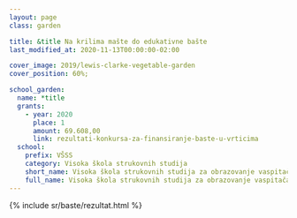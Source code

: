 ```yaml
---
layout: page
class: garden

title: &title Na krilima mašte do edukativne bašte
last_modified_at: 2020-11-13T00:00:00-02:00

cover_image: 2019/lewis-clarke-vegetable-garden
cover_position: 60%;

school_garden:
  name: *title
  grants:
    - year: 2020
      place: 1
      amount: 69.608,00
      link: rezultati-konkursa-za-finansiranje-baste-u-vrticima
  school:
    prefix: VŠSS
    category: Visoka škola strukovnih studija
    short_name: Visoka škola strukovnih studija za obrazovanje vaspitača
    full_name: Visoka škola strukovnih studija za obrazovanje vaspitača
---
```


{% include sr/baste/rezultat.html %}
